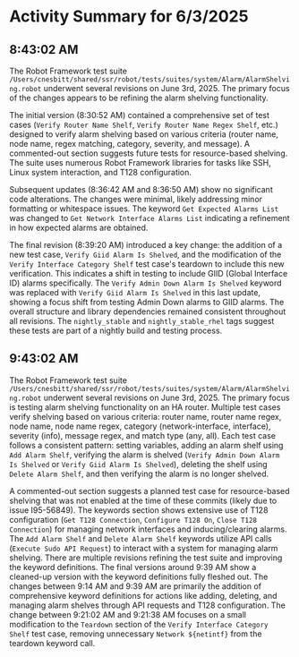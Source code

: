 # Activity Summary for 6/3/2025

## 8:43:02 AM
The Robot Framework test suite `/Users/cnesbitt/shared/ssr/robot/tests/suites/system/Alarm/AlarmShelving.robot` underwent several revisions on June 3rd, 2025.  The primary focus of the changes appears to be refining the alarm shelving functionality.

The initial version (8:30:52 AM) contained a comprehensive set of test cases (`Verify Router Name Shelf`, `Verify Router Name Regex Shelf`, etc.) designed to verify alarm shelving based on various criteria (router name, node name, regex matching, category, severity, and message).  A commented-out section suggests future tests for resource-based shelving. The suite uses numerous Robot Framework libraries for tasks like SSH, Linux system interaction, and T128 configuration.

Subsequent updates (8:36:42 AM and 8:36:50 AM) show no significant code alterations.  The changes were minimal, likely addressing minor formatting or whitespace issues. The keyword `Get Expected Alarms List` was changed to `Get Network Interface Alarms List` indicating a refinement in how expected alarms are obtained.

The final revision (8:39:20 AM) introduced a key change: the addition of a new test case, `Verify Giid Alarm Is Shelved`, and the modification of the `Verify Interface Category Shelf` test case's teardown to include this new verification.  This indicates a shift in testing to include GIID (Global Interface ID) alarms specifically. The `Verify Admin Down Alarm Is Shelved` keyword was replaced with `Verify Giid Alarm Is Shelved`  in this last update, showing a focus shift from testing Admin Down alarms to GIID alarms.  The overall structure and library dependencies remained consistent throughout all revisions.  The `nightly_stable` and `nightly_stable_rhel` tags suggest these tests are part of a nightly build and testing process.


## 9:43:02 AM
The Robot Framework test suite `/Users/cnesbitt/shared/ssr/robot/tests/suites/system/Alarm/AlarmShelving.robot` underwent several revisions on June 3rd, 2025.  The primary focus is testing alarm shelving functionality on an HA router.  Multiple test cases verify shelving based on various criteria: router name, router name regex, node name, node name regex, category (network-interface, interface), severity (info), message regex, and match type (any, all).  Each test case follows a consistent pattern: setting variables, adding an alarm shelf using `Add Alarm Shelf`, verifying the alarm is shelved (`Verify Admin Down Alarm Is Shelved` or `Verify Giid Alarm Is Shelved`), deleting the shelf using `Delete Alarm Shelf`, and then verifying the alarm is no longer shelved.

A commented-out section suggests a planned test case for resource-based shelving that was not enabled at the time of these commits (likely due to issue I95-56849).  The keywords section shows extensive use of T128 configuration (`Get T128 Connection`, `Configure T128 On`, `Close T128 Connection`) for managing network interfaces and inducing/clearing alarms.  The `Add Alarm Shelf` and `Delete Alarm Shelf` keywords utilize API calls (`Execute Sudo API Request`) to interact with a system for managing alarm shelving.  There are multiple revisions refining the test suite and improving the keyword definitions.  The final versions around 9:39 AM show a cleaned-up version with the keyword definitions fully fleshed out.  The changes between 9:14 AM and 9:39 AM are primarily the addition of comprehensive keyword definitions for actions like adding, deleting, and managing alarm shelves through API requests and T128 configuration.  The change between 9:21:02 AM and 9:21:38 AM focuses on a small modification to the `Teardown` section of the `Verify Interface Category Shelf` test case, removing unnecessary `Network ${netintf}` from the teardown keyword call.

